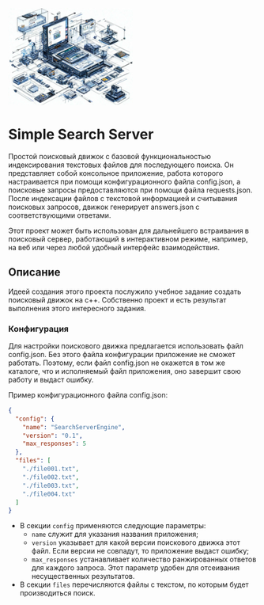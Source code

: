 <img src="https://github.com/greyshaman/simple-search-server/raw/refs/heads/master/images/orig%20-%202024-09-26T112502.725.webp" width="50%">

# Simple Search Server

Простой поисковый движок с базовой функциональностью индексирования текстовых файлов для последующего поиска. Он представляет собой консольное приложение, работа которого настраивается при помощи конфигурационного файла config.json, а поисковые запросы предоставляются при помощи файла requests.json. После индексации файлов с текстовой информацией и считывания поисковых запросов, движок генерирует answers.json с соответствующими ответами.

Этот проект может быть использован для дальнейшего встраивания в поисковый сервер, работающий в интерактивном режиме, например, на веб или через любой удобный интерфейс взаимодействия.

## Описание 

Идеей создания этого проекта послужило учебное задание создать поисковый движок на с++. Собственно проект и есть результат выполнения этого интересного задания.

### Конфигурация

Для настройки поискового движка предлагается использовать файл config.json. Без этого файла конфигурации приложение не сможет работать. Поэтому, если файл config.json не окажется в том же каталоге, что и исполняемый файл приложения, оно завершит свою работу и выдаст ошибку.

Пример конфигурационного файла config.json:

```json
{
  "config": {
    "name": "SearchServerEngine",
    "version": "0.1",
    "max_responses": 5
  },
  "files": [
    "./file001.txt",
    "./file002.txt",
    "./file003.txt",
    "./file004.txt"
  ]
}
```

- В секции ```config``` применяются следующие параметры:
  - ```name``` служит для указания названия приложения;
  - ```version``` указывает для какой версии поискового движка этот файл. Если версии не совпадут, то приложение выдаст ошибку;
  - ```max_responses``` устанавливает количество ранжированных ответов для каждого запроса. Этот параметр удобен для отсеивания несущественных результатов.
- В секции ```files``` перечисляются файлы с текстом, по которым будет производиться поиск.

